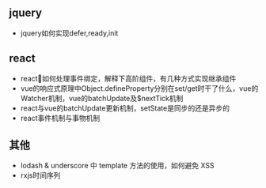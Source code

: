 
## jquery
- jquery如何实现defer,ready,init
## react
- react如何处理事件绑定，解释下高阶组件，有几种方式实现继承组件
- vue的响应式原理中Object.defineProperty分别在set/get时干了什么，vue的Watcher机制，vue的batchUpdate及$nextTick机制
- react与vue的batchUpdate更新机制，setState是同步的还是异步的
- react事件机制与事物机制

## 其他
- lodash & underscore 中 template 方法的使用，如何避免 XSS
- rxjs时间序列
